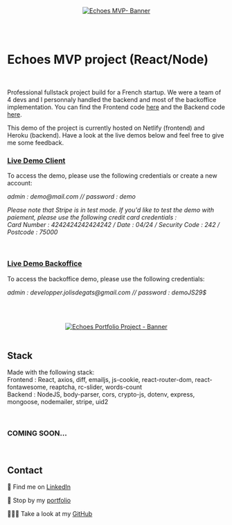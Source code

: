 <p align="center">
<a href="https://echoes-jolisdegats.netlify.app/ ">
  <img src="https://res.cloudinary.com/dqp905mfv/image/upload/v1601694989/portfolio/ReadMe/Echoes_oy4ut2.jpg" alt ="Echoes MVP- Banner"  />
  </a>
</p>
<br/>
<br/>
<h1>Echoes MVP project (React/Node)</h1>
<br/>
<p> Professional fullstack project build for a French startup. We were a team of 4 devs and I personnaly handled the backend and most of the backoffice implementation. You can find the Frontend code <a href="https://github.com/jolisdegats/echoes-frontend"> here</a> and the Backend code <a href="https://github.com/jolisdegats/echoes-api"> here</a>.<p><p>
This demo of the project is currently hosted on Netlify (frontend) and Heroku (backend). Have a look at the live demos below and feel free to give me some feedback. </p>

<h3>
<a href="https://echoes-jolisdegats.netlify.app/">Live Demo Client</a>
</h3>
<p>To access the demo, please use the following credentials or create a new account:</p>
<p><i>admin : demo@mail.com // password : demo</i><p>
<p><i>Please note that Stripe is in test mode. If you'd like to test the demo with paiement, please use the following credit card credentials :  <br/>
Card Number : 4242424242424242 / Date : 04/24 / Security Code : 242 / Postcode : 75000</i></p>
<br/>
<h3>
<a href="https://app.forestadmin.com/login">Live Demo Backoffice</a>
</h3>
<p>To access the backoffice demo, please use the following credentials:</p>
<p><i>admin : developper.jolisdegats@gmail.com // password : demoJS29$</i><p>
<br/>
<br/>
<p align="center">
<a href="https://echoes-jolisdegats.netlify.app/ ">
  <img src="https://res.cloudinary.com/dqp905mfv/image/upload/v1601623409/portfolio/echoes/GIF_22-09-2020_16-25-17_pmlik9.gif" alt ="Echoes Portfolio Project - Banner"  />
  </a>
  <br/>
    <br/>
<h2>Stack</h2>

<p>Made with the following stack:<br/>
Frontend : React, axios, diff, emailjs, js-cookie, react-router-dom, react-fontawesome, reaptcha, rc-slider, words-count<br/>
Backend : NodeJS, body-parser, cors, crypto-js, dotenv, express, mongoose, nodemailer, stripe, uid2</p>
 <br/>

  
  
</p><h3>COMING SOON...</h3>

<br/>
<h2>Contact</h2>
<p>💼 Find me on <a href="https://www.linkedin.com/in/julieszwarc/">LinkedIn</a></p>

<p>🦄 Stop by my <a href="https://julieszwarc.com">portfolio</a></p>

<p>👩🏼‍💻 Take a look at my <a href="https://github.com/jolisdegats">GitHub</a></p>
<br/>
<br/>
